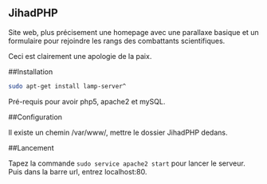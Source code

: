 ## JihadPHP

Site web, plus précisement une homepage avec une parallaxe basique et un formulaire pour rejoindre les rangs des combattants scientifiques.

Ceci est clairement une apologie de la paix.

##Installation

```bash
sudo apt-get install lamp-server^
```

Pré-requis pour avoir php5, apache2 et mySQL.

##Configuration

Il existe un chemin /var/www/, mettre le dossier JihadPHP dedans.

##Lancement

Tapez la commande ``` sudo service apache2 start ``` pour lancer le serveur. Puis dans la barre url, entrez localhost:80. 
